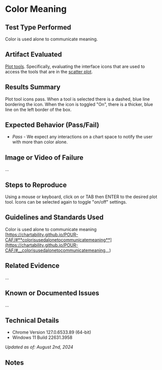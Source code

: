 # Color Meaning

## Test Type Performed

Color is used alone to communicate meaning.

## Artifact Evaluated

[Plot tools](https://docs.bokeh.org/en/latest/docs/user_guide/interaction/tools.html#ug-interaction-tools). Specifically, evaluating the interface icons that are used to access the tools that are in the [scatter plot](https://quansight-labs.github.io/bokeh-a11y-audit/#_ts1723552414769).

## Results Summary

Plot tool icons pass. When a tool is selected there is a dashed, blue line bordering the icon. When the icon is toggled "On", there is a thicker, blue line on the left border of the box.

## Expected Behavior (Pass/Fail)

- _Pass_ - We expect any interactions on a chart space to notify the user with more than color alone.

## Image or Video of Failure

...

## Steps to Reproduce

Using a mouse or keyboard, click on or TAB then ENTER to the desired plot tool. Icons can be selected again to toggle "on/off" settings.

## Guidelines and Standards Used

Color is used alone to communicate meaning [https://chartability.github.io/POUR-CAF/#**colorisusedalonetocommunicatemeaning**](https://chartability.github.io/POUR-CAF/#__colorisusedalonetocommunicatemeaning__)

## Related Evidence

...

## Known or Documented Issues

...

## Technical Details

- Chrome Version 127.0.6533.89 (64-bit)
- Windows 11 Build 22631.3958

_Updated as of: August 2nd, 2024_

## Notes

<!-- A seasoned SR (screen reader) user could have the knowledge to navigate and explore webpages and graphs with more nuance, whether through manual mode switching, certain key shortcuts, etc. These tests are done by a sighted user with the SR’s default options and performed as if a new or beginner user is interacting with these elements. We would expect that all users could be able to navigate smoothly, regardless of experience levels.  -->
